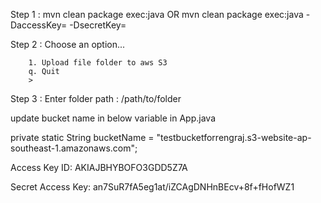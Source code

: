 Step 1 : mvn clean package exec:java
 		 OR
 		 mvn clean package exec:java -DaccessKey=<accesskey> -DsecretKey=<secretkey>

Step 2 : Choose an option...

		1. Upload file folder to aws S3
		q. Quit
		>

Step 3 : Enter folder path : /path/to/folder


update bucket name in below variable in App.java

private static String bucketName = "testbucketforrengraj.s3-website-ap-southeast-1.amazonaws.com";

Access Key ID:
AKIAJBHYBOFO3GDD5Z7A

Secret Access Key:
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